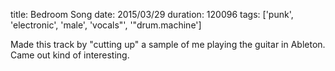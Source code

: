 title: Bedroom Song
date: 2015/03/29
duration: 120096
tags: ['punk', 'electronic', 'male', 'vocals"', '"drum.machine']

Made this track by "cutting up" a sample of me playing the guitar in Ableton. Came out kind of interesting.
